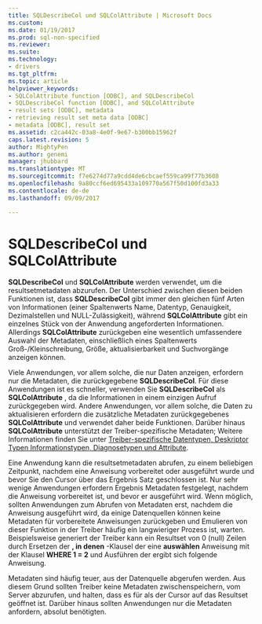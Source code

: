 ```yaml
---
title: SQLDescribeCol und SQLColAttribute | Microsoft Docs
ms.custom: 
ms.date: 01/19/2017
ms.prod: sql-non-specified
ms.reviewer: 
ms.suite: 
ms.technology:
- drivers
ms.tgt_pltfrm: 
ms.topic: article
helpviewer_keywords:
- SQLColAttribute function [ODBC], and SQLDescribeCol
- SQLDescribeCol function [ODBC], and SQLColAttribute
- result sets [ODBC], metadata
- retrieving result set meta data [ODBC]
- metadata [ODBC], result set
ms.assetid: c2ca442c-03a8-4e0f-9e67-b300bb15962f
caps.latest.revision: 5
author: MightyPen
ms.author: genemi
manager: jhubbard
ms.translationtype: MT
ms.sourcegitcommit: f7e6274d77a9cdd4de6cbcaef559ca99f77b3608
ms.openlocfilehash: 9a80ccf6ed695433a109770a567f50d100fd3a33
ms.contentlocale: de-de
ms.lasthandoff: 09/09/2017

---
```

# <a name="sqldescribecol-and-sqlcolattribute"></a>SQLDescribeCol und SQLColAttribute
**SQLDescribeCol** und **SQLColAttribute** werden verwendet, um die resultsetmetadaten abzurufen. Der Unterschied zwischen diesen beiden Funktionen ist, dass **SQLDescribeCol** gibt immer den gleichen fünf Arten von Informationen (einer Spaltenwerts Name, Datentyp, Genauigkeit, Dezimalstellen und NULL-Zulässigkeit), während **SQLColAttribute** gibt ein einzelnes Stück von der Anwendung angeforderten Informationen. Allerdings **SQLColAttribute** zurückgeben eine wesentlich umfassendere Auswahl der Metadaten, einschließlich eines Spaltenwerts Groß-/Kleinschreibung, Größe, aktualisierbarkeit und Suchvorgänge anzeigen können.  
  
 Viele Anwendungen, vor allem solche, die nur Daten anzeigen, erfordern nur die Metadaten, die zurückgegebene **SQLDescribeCol**. Für diese Anwendungen ist es schneller, verwenden Sie **SQLDescribeCol** als **SQLColAttribute** , da die Informationen in einem einzigen Aufruf zurückgegeben wird. Andere Anwendungen, vor allem solche, die Daten zu aktualisieren erfordern die zusätzliche Metadaten zurückgegebenes **SQLColAttribute** und verwendet daher beide Funktionen. Darüber hinaus **SQLColAttribute** unterstützt der Treiber-spezifische Metadaten; Weitere Informationen finden Sie unter [Treiber-spezifische Datentypen, Deskriptor Typen Informationstypen, Diagnosetypen und Attribute](../../../odbc/reference/develop-app/driver-specific-data-types-descriptor-information-diagnostic.md).  
  
 Eine Anwendung kann die resultsetmetadaten abrufen, zu einem beliebigen Zeitpunkt, nachdem eine Anweisung vorbereitet oder ausgeführt wurde und bevor Sie den Cursor über das Ergebnis Satz geschlossen ist. Nur sehr wenige Anwendungen erfordern Ergebnis Metadaten festgelegt, nachdem die Anweisung vorbereitet ist, und bevor er ausgeführt wird. Wenn möglich, sollten Anwendungen zum Abrufen von Metadaten erst, nachdem die Anweisung ausgeführt wird, da einige Datenquellen können keine Metadaten für vorbereitete Anweisungen zurückgeben und Emulieren von dieser Funktion in der Treiber häufig ein langwieriger Prozess ist, warten. Beispielsweise generiert der Treiber kann ein Resultset von 0 (null) Zeilen durch Ersetzen der **, in denen** -Klausel der eine **auswählen** Anweisung mit der Klausel **WHERE 1 = 2** und Ausführen der ergibt sich folgende Anweisung.  
  
 Metadaten sind häufig teuer, aus der Datenquelle abgerufen werden. Aus diesem Grund sollten Treiber keine Metadaten zwischenspeichern, vom Server abzurufen, und halten, dass es für als der Cursor auf das Resultset geöffnet ist. Darüber hinaus sollten Anwendungen nur die Metadaten anfordern, absolut benötigten.
